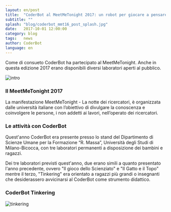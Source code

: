 ```yaml
---
layout: en/post
title:  "CoderBot al MeetMeTonight 2017: un robot per giocare a pensare"
subtitle: ""
splash: "blog/coderbot_mmt16_post_splash.jpg"
date:   2017-10-01 12:00:00
category: blog
tags:   news
author: CoderBot
language: en
---
```

Come di consueto CoderBot ha partecipato al MeetMeTonight. Anche in questa edizione 2017 erano disponibili diversi laboratori aperti al pubblico.

![intro]({{site.baseurl}}/img/blog/coderbot_mmt16_post_splash.jpg)

### Il MeetMeTonight 2017
La manifestazione MeetMeTonight - La notte dei ricercatori, è organizzata dalle università italiane con l’obiettivo di divulgare la conoscenza e coinvolgere le persone, i non addetti ai lavori, nell’operato dei ricercatori.

### Le attività con CoderBot
Quest'anno CoderBot era presente presso lo stand del Dipartimento di Scienze Umane per la Formazione “R. Massa”, Università degli Studi di Milano-Bicocca, con tre laboratori permanenti a disposizione dei bambini e ragazzi.

Dei tre laboratori previsti quest'anno, due erano simili a quanto presentato l'anno precedente, ovvero "Il gioco dello Scienziato" e "Il Gatto e il Topo" mentre il terzo, "Tinkering" era orientato a ragazzi più grandi o insegnanti che desiderassero avvicinarsi al CoderBot come strumento didattico.

### CoderBot Tinkering

![tinkering]({{site.baseurl}}/img/blog/coderbot_mmt17_tinkering.jpg)
